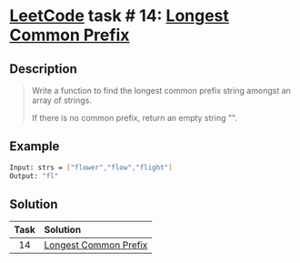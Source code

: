 # [LeetCode][leetcode] task # 14: [Longest Common Prefix][task]

Description
-----------

> Write a function to find the longest common prefix string amongst an array of strings.
> 
> If there is no common prefix, return an empty string "".

Example
-------

```sh
Input: strs = ["flower","flow","flight"]
Output: "fl"
```

Solution
--------

| Task | Solution                          |
|:----:|:----------------------------------|
|  14  | [Longest Common Prefix][solution] |


[leetcode]: <http://leetcode.com/>
[task]: <https://leetcode.com/problems/longest-common-prefix/>
[solution]: <https://github.com/wellaxis/praxis-leetcode/blob/main/src/main/java/com/witalis/praxis/leetcode/task/h1/p14/option/Practice.java>
